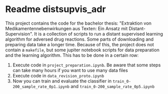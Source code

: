 # Readme distsupvis_adr

This project contains the code for the bachelor thesis: "Extraktion von Medikamentennebenwirkungen aus Texten: Ein Ansatz mit Distant-Supervision". It is a collection of scripts to run a distant supervised learning algorithm for adversed drug reactions. Some parts of downloading and preparing data take a longer time. Because of this, the project does not contain a `makefile`, but some jupiter notebook scripts for data preparation and the learning algorithm. This has to be done in a certain row:

1. Execute code in `project_preparation.ipynb`. Be aware that some steps can take many hours if you want to use many data files
2. Execute code in `data_revision_proto.ipynb`
3. Now you can train and evaluate the classifier in `train_0-200_sample_rate_0p1.ipynb` and `train_0-200_sample_rate_0p5.ipynb`
